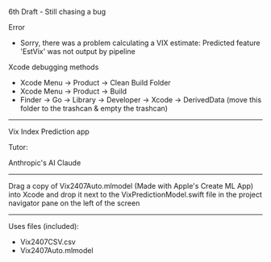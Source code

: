 6th Draft - Still chasing a bug

Error
* Sorry, there was a problem calculating a VIX estimate: Predicted feature 'EstVix' was not output by pipeline

Xcode debugging methods
* Xcode Menu -> Product -> Clean Build Folder
* Xcode Menu -> Product -> Build
* Finder -> Go -> Library -> Developer -> Xcode -> DerivedData (move this folder to the trashcan & empty the trashcan)

- - - -

Vix Index Prediction app

Tutor:

Anthropic's AI Claude

- - - -

Drag a copy of Vix2407Auto.mlmodel (Made with Apple's Create ML App) into Xcode and drop it next to the VixPredictionModel.swift file in the project navigator pane on the left of the screen

- - - -

Uses files (included):
* Vix2407CSV.csv
* Vix2407Auto.mlmodel
